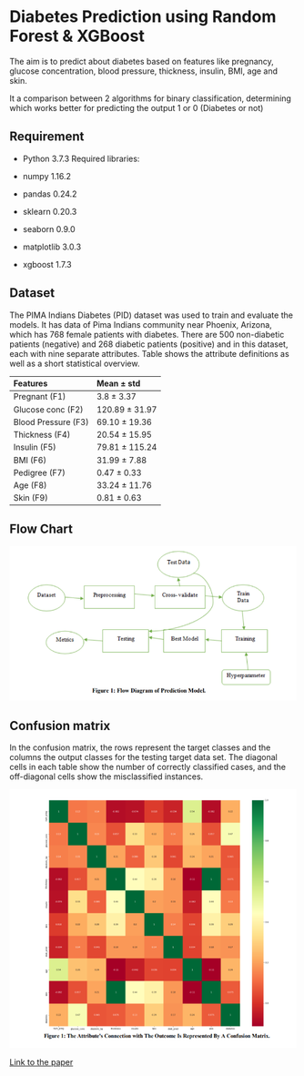 
# Diabetes Prediction using Random Forest & XGBoost

The aim is to predict about diabetes based on features like pregnancy, glucose concentration,
blood pressure, thickness, insulin, BMI, age and skin. 

It a comparison between 2 algorithms for binary classification, determining which works better for 
predicting the output 1 or 0 (Diabetes or not)

## Requirement
- Python 3.7.3
Required libraries:

- numpy 1.16.2
- pandas 0.24.2
- sklearn 0.20.3
- seaborn 0.9.0
- matplotlib 3.0.3
- xgboost 1.7.3
## Dataset
The PIMA Indians Diabetes (PID) dataset was used to train and evaluate the models. 
It has data of Pima Indians community near Phoenix, Arizona, which has 768 female patients with diabetes. 
There are 500 non-diabetic patients (negative) and 268 diabetic patients (positive) and in this dataset,
each with nine separate attributes. Table shows the attribute definitions as well as a short statistical overview.

| Features  | Mean ± std    | 
| :-------- | :------- | 
| Pregnant (F1) | 3.8 ± 3.37 |
| Glucose conc (F2) | 120.89 ± 31.97 |
| Blood Pressure (F3) | 69.10 ± 19.36 |
| Thickness (F4) | 20.54 ± 15.95 |
| Insulin (F5) | 79.81 ± 115.24 |
| BMI (F6) | 31.99 ± 7.88 |
| Pedigree (F7) | 0.47 ± 0.33 |
| Age (F8) | 33.24 ± 11.76 |
| Skin (F9) | 0.81 ± 0.63 |


## Flow Chart

![Flow_chart](https://github.com/DragnaRR/Diabetes-prediction/blob/main/Diabetes%20prediction/screenshot/flow_chart.PNG)







## Confusion matrix
In the confusion matrix, the rows represent the target classes and the columns the output classes for the testing target data set. The diagonal cells in each table show the number of correctly classified cases, and the off-diagonal cells show the misclassified instances.

![Confusion_matrix](https://github.com/DragnaRR/Diabetes-prediction/blob/main/Diabetes%20prediction/screenshot/confusion_matrix.PNG)

[Link to the paper](http://www.tjprc.org/search.php)
